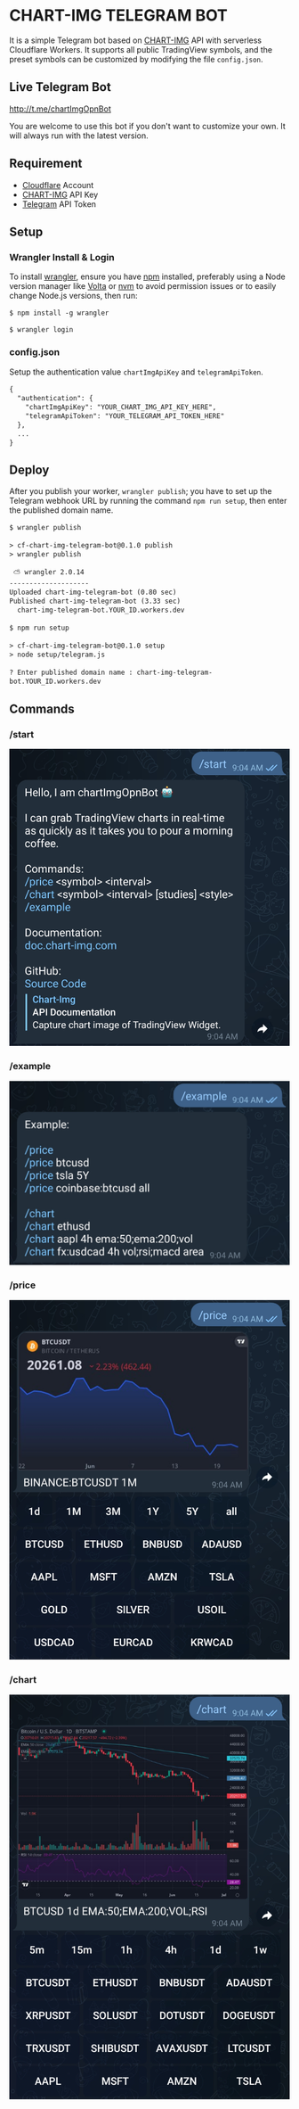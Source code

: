 # CHART-IMG TELEGRAM BOT

It is a simple Telegram bot based on [CHART-IMG](https://doc.chart-img.com) API with serverless Cloudflare Workers. It supports all public TradingView symbols, and the preset symbols can be customized by modifying the file `config.json`.

## Live Telegram Bot

http://t.me/chartImgOpnBot

You are welcome to use this bot if you don't want to customize your own. It will always run with the latest version.

## Requirement

- [Cloudflare](https://workers.cloudflare.com) Account
- [CHART-IMG](https://chart-img.com) API Key
- [Telegram](https://core.telegram.org/bots) API Token

## Setup

### Wrangler Install & Login

To install [wrangler](https://github.com/cloudflare/wrangler2), ensure you have [npm](https://docs.npmjs.com/getting-started) installed, preferably using a Node version manager like [Volta](https://volta.sh) or [nvm](https://github.com/nvm-sh/nvm) to avoid permission issues or to easily change Node.js versions, then run:

```
$ npm install -g wrangler
```

```
$ wrangler login
```

### config.json

Setup the authentication value `chartImgApiKey` and `telegramApiToken`.

```
{
  "authentication": {
    "chartImgApiKey": "YOUR_CHART_IMG_API_KEY_HERE",
    "telegramApiToken": "YOUR_TELEGRAM_API_TOKEN_HERE"
  },
  ...
}
```

## Deploy

After you publish your worker, `wrangler publish`; you have to set up the Telegram webhook URL by running the command `npm run setup`, then enter the published domain name.

```
$ wrangler publish

> cf-chart-img-telegram-bot@0.1.0 publish
> wrangler publish

 ⛅️ wrangler 2.0.14
--------------------
Uploaded chart-img-telegram-bot (0.80 sec)
Published chart-img-telegram-bot (3.33 sec)
  chart-img-telegram-bot.YOUR_ID.workers.dev

$ npm run setup

> cf-chart-img-telegram-bot@0.1.0 setup
> node setup/telegram.js

? Enter published domain name : chart-img-telegram-bot.YOUR_ID.workers.dev
```

## Commands

### /start

![/start](doc/start.png?raw=true)

### /example

![/example](doc/example.png?raw=true)

### /price

![/price](doc/price.png?raw=true)

### /chart

![/chart](doc/chart.png?raw=true)
